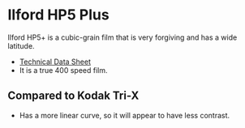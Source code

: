 # Ilford HP5 Plus

Ilford HP5+ is a cubic-grain film that is very forgiving and has a wide latitude.

* [Technical Data Sheet](./resources/ilford_hp5.md)
* It is a true 400 speed film.

## Compared to Kodak Tri-X

* Has a more linear curve, so it will appear to have less contrast.